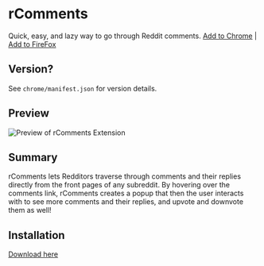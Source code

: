 rComments
=========

Quick, easy, and lazy way to go through Reddit comments. [Add to Chrome](https://chrome.google.com/webstore/detail/rcomments-for-reddit/njkilkdmdolbjonbfjhmknefhdccioig) | [Add to FireFox](https://addons.mozilla.org/en-US/firefox/addon/rcomments)

## Version?
See `chrome/manifest.json` for version details.

## Preview
![Preview of rComments Extension](http://iampueroo.github.io/rComments/img/rcomments.gif)

## Summary
rComments lets Redditors traverse through comments and their replies directly from the front pages of any subreddit. By hovering over the comments link, rComments creates a popup that then the user interacts with to see more comments and their replies, and upvote and downvote them as well! 

## Installation
[Download here](http://iampueroo.github.io/rComments/)
